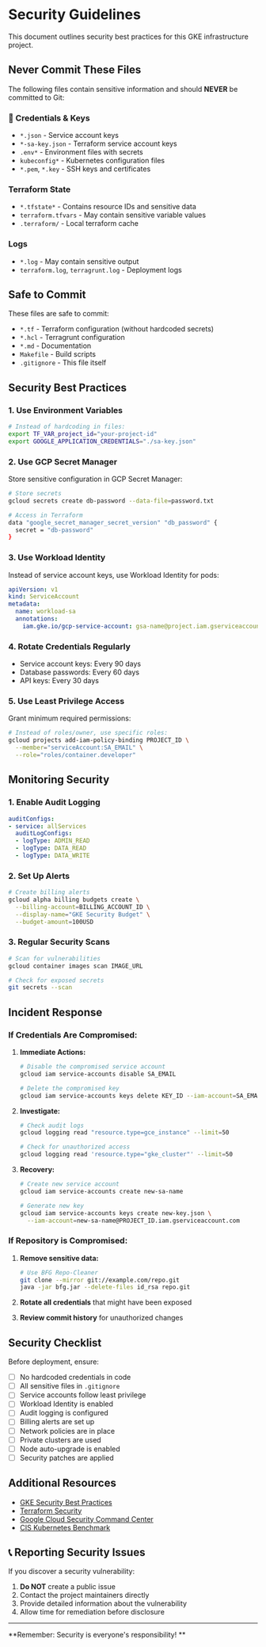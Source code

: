 #  Security Guidelines

This document outlines security best practices for this GKE infrastructure project.

##  Never Commit These Files

The following files contain sensitive information and should **NEVER** be committed to Git:

### 🔑 Credentials & Keys
- `*.json` - Service account keys
- `*-sa-key.json` - Terraform service account keys  
- `.env*` - Environment files with secrets
- `kubeconfig*` - Kubernetes configuration files
- `*.pem`, `*.key` - SSH keys and certificates

###  Terraform State
- `*.tfstate*` - Contains resource IDs and sensitive data
- `terraform.tfvars` - May contain sensitive variable values
- `.terraform/` - Local terraform cache

###  Logs
- `*.log` - May contain sensitive output
- `terraform.log`, `terragrunt.log` - Deployment logs

##  Safe to Commit

These files are safe to commit:
- `*.tf` - Terraform configuration (without hardcoded secrets)
- `*.hcl` - Terragrunt configuration
- `*.md` - Documentation
- `Makefile` - Build scripts
- `.gitignore` - This file itself

##  Security Best Practices

### 1. Use Environment Variables
```bash
# Instead of hardcoding in files:
export TF_VAR_project_id="your-project-id"
export GOOGLE_APPLICATION_CREDENTIALS="./sa-key.json"
```

### 2. Use GCP Secret Manager
Store sensitive configuration in GCP Secret Manager:
```bash
# Store secrets
gcloud secrets create db-password --data-file=password.txt

# Access in Terraform
data "google_secret_manager_secret_version" "db_password" {
  secret = "db-password"
}
```

### 3. Use Workload Identity
Instead of service account keys, use Workload Identity for pods:
```yaml
apiVersion: v1
kind: ServiceAccount
metadata:
  name: workload-sa
  annotations:
    iam.gke.io/gcp-service-account: gsa-name@project.iam.gserviceaccount.com
```

### 4. Rotate Credentials Regularly
- Service account keys: Every 90 days
- Database passwords: Every 60 days
- API keys: Every 30 days

### 5. Use Least Privilege Access
Grant minimum required permissions:
```bash
# Instead of roles/owner, use specific roles:
gcloud projects add-iam-policy-binding PROJECT_ID \
  --member="serviceAccount:SA_EMAIL" \
  --role="roles/container.developer"
```

##  Monitoring Security

### 1. Enable Audit Logging
```yaml
auditConfigs:
- service: allServices
  auditLogConfigs:
  - logType: ADMIN_READ
  - logType: DATA_READ
  - logType: DATA_WRITE
```

### 2. Set Up Alerts
```bash
# Create billing alerts
gcloud alpha billing budgets create \
  --billing-account=BILLING_ACCOUNT_ID \
  --display-name="GKE Security Budget" \
  --budget-amount=100USD
```

### 3. Regular Security Scans
```bash
# Scan for vulnerabilities
gcloud container images scan IMAGE_URL

# Check for exposed secrets
git secrets --scan
```

##  Incident Response

### If Credentials Are Compromised:

1. **Immediate Actions:**
   ```bash
   # Disable the compromised service account
   gcloud iam service-accounts disable SA_EMAIL
   
   # Delete the compromised key
   gcloud iam service-accounts keys delete KEY_ID --iam-account=SA_EMAIL
   ```

2. **Investigate:**
   ```bash
   # Check audit logs
   gcloud logging read "resource.type=gce_instance" --limit=50
   
   # Check for unauthorized access
   gcloud logging read 'resource.type="gke_cluster"' --limit=50
   ```

3. **Recovery:**
   ```bash
   # Create new service account
   gcloud iam service-accounts create new-sa-name
   
   # Generate new key
   gcloud iam service-accounts keys create new-key.json \
     --iam-account=new-sa-name@PROJECT_ID.iam.gserviceaccount.com
   ```

### If Repository is Compromised:

1. **Remove sensitive data:**
   ```bash
   # Use BFG Repo-Cleaner
   git clone --mirror git://example.com/repo.git
   java -jar bfg.jar --delete-files id_rsa repo.git
   ```

2. **Rotate all credentials** that might have been exposed

3. **Review commit history** for unauthorized changes

##  Security Checklist

Before deployment, ensure:

- [ ] No hardcoded credentials in code
- [ ] All sensitive files in `.gitignore`
- [ ] Service accounts follow least privilege
- [ ] Workload Identity is enabled
- [ ] Audit logging is configured
- [ ] Billing alerts are set up
- [ ] Network policies are in place
- [ ] Private clusters are used
- [ ] Node auto-upgrade is enabled
- [ ] Security patches are applied

##  Additional Resources

- [GKE Security Best Practices](https://cloud.google.com/kubernetes-engine/docs/how-to/hardening-your-cluster)
- [Terraform Security](https://learn.hashicorp.com/tutorials/terraform/sensitive-variables)
- [Google Cloud Security Command Center](https://cloud.google.com/security-command-center)
- [CIS Kubernetes Benchmark](https://www.cisecurity.org/benchmark/kubernetes)

## 📞 Reporting Security Issues

If you discover a security vulnerability:
1. **Do NOT** create a public issue
2. Contact the project maintainers directly
3. Provide detailed information about the vulnerability
4. Allow time for remediation before disclosure

---

**Remember: Security is everyone's responsibility! **
